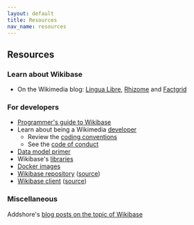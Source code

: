 ```yaml
---
layout: default
title: Resources
nav_name: resources
---
```


## Resources

### Learn about Wikibase

* On the Wikimedia blog: [Lingua Libre](https://wikimediafoundation.org/news/2018/12/14/many-faces-of-wikibase-lingua-libre-makes-%cb%88laengw%c9%99%ca%a4%c9%99z-audible/), [Rhizome](https://wikimediafoundation.org/news/2018/09/06/rhizome-wikibase/) and [Factgrid](https://wikimediafoundation.org/news/2018/08/30/wikibase-illuminati-history/)

### For developers

- [Programmer's guide to Wikibase](https://www.mediawiki.org/wiki/Wikibase/Programmer%27s_guide_to_Wikibase)
- Learn about being a Wikimedia [developer](https://www.mediawiki.org/wiki/Developer_account)
  - Review the [coding conventions](https://www.mediawiki.org/wiki/Wikibase/Coding_conventions)
  - See the [code of conduct](https://www.mediawiki.org/wiki/Code_of_Conduct)
- [Data model primer](https://www.mediawiki.org/wiki/Wikibase/DataModel/Primer)
- Wikibase's [libraries]({{site.url}}/libraries)
- [Docker images](https://hub.docker.com/r/wikibase/)
- [Wikibase repository](https://www.mediawiki.org/wiki/Extension:Wikibase_Repository) ([source](https://phabricator.wikimedia.org/diffusion/EWBA/))
- [Wikibase client](https://www.mediawiki.org/wiki/Extension:Wikibase_Client) ([source](https://phabricator.wikimedia.org/diffusion/EWBA/))

### Miscellaneous

Addshore's [blog posts on the topic of Wikibase](https://addshore.com/tag/wikibase/)

